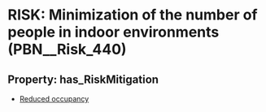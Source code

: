 # RISK: __Minimization of the number of people in indoor environments__ (PBN__Risk_440)

## Property: has_RiskMitigation

* [Reduced occupancy](PBN__RiskMitigation_610)

